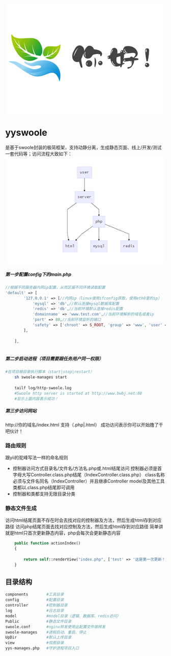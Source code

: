 ![yys](https://github.com/1019227215/yyswoole/blob/master/Public/image/nh.png)  
# yyswoole
是基于swoole封装的极简框架，支持动静分离，生成静态页面、线上/开发/测试一套代码等；访问流程大致如下：
![yys](https://github.com/1019227215/yyswoole/blob/master/Public/image/yys.png)
##### 第一步配置config下的main.php
```php
//根据不同服务器内网ip配置，从而区服不同环境读取配置
'default' => [
        '127.0.0.1' => [//内网ip（linux使用ifconfig获取，使用eth0里的ip）
            'mysql' => 'db',//默认连接mysql数据库配置
            'redis' => 'db',//当前环境默认连接redis配置
            'domainname' => 'www.test.com',//当前环境解析的域名或者ip
            'port' => 80,//当前环境监听的端口
            'safety' => ['chroot' => S_ROOT, 'group' => 'www', 'user' => 'www',],//代码默认目录、起任务进程的用户
        ],

    ],
    
```

##### 第二步启动进程（项目需要跟任务用户同一权限）
```sh
#在项目根目录执行脚本（start|stop|restart）
    sh swoole-manages start
    
    tailf log/http-swoole.log 
    #Swoole http server is started at http://www.bwbj.net:80
    #显示上面内容表示成功！
```

##### 第三步访问网站
http://你的域名/index.html
支持（.php|.html）
成功访问表示你可以开始撸了干吧伙计！

### 路由规则
跟yii的驼峰写法一样的命名规则
* 控制器访问方式目录名/文件名/方法名.php或.html结尾访问
控制器必须是首字母大写Controller.class.php结尾（IndexController.class.php）
class名称必须与文件名同名（IndexController）并且继承Controller
model及其他工具类都以.class.php结尾即可调用
* 控制器和类都支持无限目录分类

### 静态文件生成
访问html结尾页面不存在时会去找对应的控制器及方法，然后生成html存到对应路径
访问php结尾页面去找对应控制及方法，然后生成html存到对应路径
简单讲就是html只首次更新静态内容，php会每次会更新静态内容
```php
    public function actionIndex()
    {

        return self::renderView("index.php", ['test' => '这是第一次更新！']);
    }
```

## 目录结构
```sh
components        #工具目录
config            #配置目录
controller        #控制器目录
log               #日志目录
model             #model目录（逻辑、数据库、redis访问）
Public            #静态文件目录
swoole.conf       #nginx转发使用此配置文件做转发
swoole-manages    #进程启动、重启、停止
UpDir             #默认上传目录
view              #视图目录
yys-manages.php   #守护进程项目入口

```
